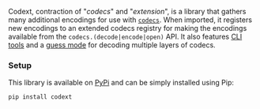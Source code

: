 Codext, contraction of "*codecs*" and "*extension*", is a library that gathers many additional encodings for use with [`codecs`](https://docs.python.org/3/library/codecs.html). When imported, it registers new encodings to an extended codecs registry for making the encodings available from the `codecs.(decode|encode|open)` API. It also features [CLI tools](./cli.html) and a [guess mode](./features.html#guess-decode-an-arbitrary-input) for decoding multiple layers of codecs.

### Setup

This library is available on [PyPi](https://pypi.python.org/pypi/codext/) and can be simply installed using Pip:

```sh
pip install codext
```
